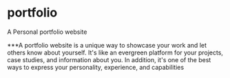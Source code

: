 # portfolio 
A Personal portfolio website

***A portfolio website is a unique way to showcase your work and let others
know about yourself. It's like an evergreen platform for your projects, case
studies, and information about you. In addition, it's one of the best ways to
express your personality, experience, and capabilities
